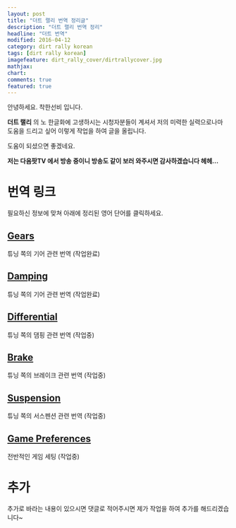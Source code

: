 ```yaml
---
layout: post
title: "더트 랠리 번역 정리글"
description: "더트 랠리 번역 정리"
headline: "더트 번역"
modified: 2016-04-12
category: dirt rally korean
tags: [dirt rally korean]
imagefeature: dirt_rally_cover/dirtrallycover.jpg
mathjax: 
chart: 
comments: true
featured: true
---
```


안녕하세요. 착한선비 입니다.

**더트 랠리** 의 노 한글화에 고생하시는 시청자분들이 계셔서 저의 미력한 실력으로나마 도움을 드리고 싶어 이렇게 작업을 하여 글을 올립니다.

도움이 되셨으면 좋겠네요.

**저는 다음팟TV 에서 방송 중이니 방송도 같이 보러 와주시면 감사하겠습니다 헤헤...**



# 번역 링크

필요하신 정보에 맞쳐 아래에 정리된 영어 단어를 클릭하세요.


## [Gears](http://goodseonbi.github.io/blog/dirt%20rally%20korean/gear-%E1%84%87%E1%85%A5%E1%86%AB%E1%84%8B%E1%85%A7%E1%86%A8)

튜닝 쪽의 기어 관련 번역 (작업완료)

## [Damping](ㅁㅇㄴㄹ)

튜닝 쪽의 기어 관련 번역 (작업완료)

## [Differential](ㅁㅇㄴㄹ)

튜닝 쪽의 댐핑 관련 번역 (작업중)

## [Brake](asdf)

튜닝 쪽의 브레이크 관련 번역 (작업중)

## [Suspension](dddd)

튜닝 쪽의 서스펜션 관련 번역 (작업중)

## [Game Preferences](as)

전반적인 게임 세팅 (작업중)


# 추가

추가로 바라는 내용이 있으시면 댓글로 적어주시면 제가 작업을 하여 추가를 해드리겠습니다~
